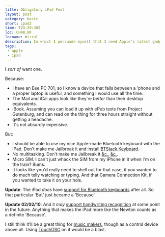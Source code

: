 ```yaml
---
title: Obligatory iPad Post
layout: post
category: basic
short: ipad2
time: T23:29:30Z
loc: CH48,UK
locname: Wirral
description: In which I persuade myself that I need Apple's latest gadget, the iPad. 
tags: 
 - apple
 - ipad
---
```


I _sort of_ want one.

Because:

* I have an Eee PC 701, so I know a device that falls between a 'phone and a proper laptop is useful, and something I would use all the time.
* The Mail and iCal apps look like they're *better* than their desktop equivalents.
* iBook. Assuming you can load it up with ePub texts from Project Gutenburg, and can read on the thing for three hours straight without getting a headache.
* It's not absurdly expensive.

But:

* I should be able to use my nice Apple-made Bluetooth keyboard with the iPad. Don't make me Jailbreak it and install [BTStack Keyboard][1].
* No multitasking. Don't make me Jailbreak it [&c.][2], [&c.][3].
* Micro SIM. I can't just whack the SIM from my iPhone in it when I'm on the train? Bums.
* It looks like you'd really need to shell out for that case, if you wanted to do much telly watching or typing. And that Camera Connection Kit, if you wanted to take it on your hols.

**Update**: The iPad *does* have [support for Bluetooth keyboards][4] after all. So that particular 'But' just became a 'Because'.

**Update 02/02/10**: And it *may* [support handwriting recognition][5] at some point in the future. Anything that makes the iPad more like the Newton counts as a definite 'Because'.

<p class="small">I still think it'll be a great thing for <a href="/ipad">music makers</a>, though as a control device above all. Using <a href="http://hexler.net/software/touchosc">TouchOSC</a> on it would be a blast.</p>

[1]:http://keyboard.ringwald.ch/Welcome.html
[2]:http://code.google.com/p/iphone-backgrounder/wiki/Documentation
[3]:http://www.9to5mac.com/pro-switcher-app-webos-iPhone-359346
[4]:http://www.apple.com/ipad/design/ "Scroll down to 'Wireless'"
[5]:http://arstechnica.com/apple/news/2010/02/ipad-sdk-holds-hints-of-video-calls-handwriting-keyboard.ars "iPad SDK holds hints of video calls, handwriting 'keyboard'"
